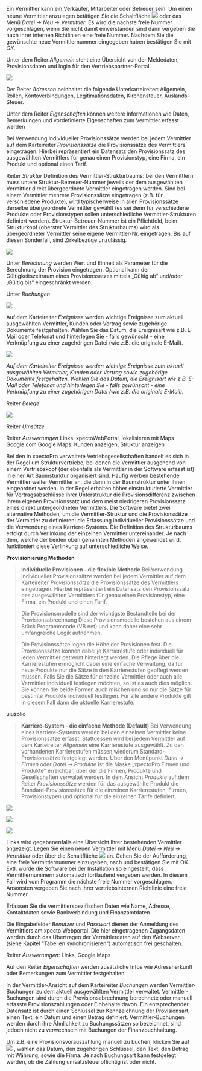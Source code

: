 Ein Vermittler kann ein Verkäufer, Mitarbeiter oder Betreuer sein. Um einen neune Vermittler anzulegen betätigen Sie die Schaltfläche ![](http://xpecto.github.io/docs/img/img_1431437056167.png) oder das Menü *Datei → Neu → Vermittler*. Es wird die nächste freie Nummer vorgeschlagen, wenn Sie nicht damit einverstanden sind dann vergeben Sie nach Ihrer internen Richtlinien eine freie Nummer.  Nachdem Sie die gewünschte neue Vermittlernummer eingegeben haben bestätigen Sie mit *OK*. 

 Unter dem Reiter *Allgemein* steht eine Übersicht von der Meldedaten, Provisionsdaten und  login für den Vertriebspartner-Portal.
 
![](http://xpecto.github.io/docs/img/img_1438595956872.png)

Der Reiter *Adressen* beinhaltet die folgende Unterkarteireiter: Allgemein, Rollen, Kontoverbindungen, Legitimationsdaten, Kirchensteuer, Auslands-Steuer.

Unter dem Reiter *Eigenschaften* können weitere Informationen wie Daten, Bemerkungen und vordefinierte Eigenschaften zum Vermittler erfasst werden

Bei Verwendung individueller Provisionssätze werden bei jedem Vermittler auf dem Karteireiter *Provisionssätze* die Provisionssätze des Vermittlers eingetragen. Hierbei repräsentiert ein Datensatz den Provisionssatz des ausgewählten Vermittlers für genau einen Provisionstyp, eine Firma, ein Produkt und optional einen Tarif. 

Reiter *Struktur* 
Definition des Vermittler-Strukturbaums: bei den Vermittlern muss untere Struktur-Betreuer-Nummer jeweils der dem ausgewählten Vermittler direkt übergeordnete Vermittler eingetragen werden. Sind bei einem Vermittler mehrere Provisionssätze eingetragen (z.B. für verschiedene Produkte), wird typischerweise in allen Provisionssätze derselbe übergeordnete Vermittler gewählt (es sei denn für verschiedene Produkte  oder Provisionstypen sollen unterschiedliche Vermittler-Strukturen definiert werden). Struktur-Betreuer-Nummer ist ein Pflichtfeld, beim Strukturkopf (oberster Vermittler des Strukturbaums) wird als übergeordneter Vermittler seine eigene Vermittler-Nr. eingetragen. Bis auf diesen Sonderfall, sind Zirkelbezüge unzulässig. 

![](http://xpecto.github.io/docs/img/img_1438602553303.png)


Unter *Berechnung* werden Wert und Einheit als Parameter für die Berechnung der Provision eingetragen. Optional kann der Gültigkeitszeitraum eines Provisionssatzes mittels „Gültig ab“ und/oder „Gültig bis“ eingeschränkt werden.

Unter *Buchungen*

![](http://xpecto.github.io/docs/img/img_1438593920330.png)

Auf dem Karteireiter *Ereignisse* werden wichtige Ereignisse zum aktuell ausgewählten Vermittler, Kunden oder Vertrag sowie zugehörige Dokumente festgehalten. Wählen Sie das Datum, die Ereignisart wie z.B. E-Mail oder Telefonat und hinterlegen Sie - falls gewünscht - eine Verknüpfung zu einer zugehörigen Datei (wie z.B. die originale E-Mail).

![](http://xpecto.github.io/docs/img/img_1438594393957.png)

*Auf dem Karteireiter Ereignisse werden wichtige Ereignisse zum aktuell ausgewählten Vermittler, Kunden oder Vertrag sowie zugehörige Dokumente festgehalten. Wählen Sie das Datum, die Ereignisart wie z.B. E-Mail oder Telefonat und hinterlegen Sie - falls gewünscht - eine Verknüpfung zu einer zugehörigen Datei (wie z.B. die originale E-Mail).*

Reiter *Belege*

![](http://xpecto.github.io/docs/img/img_1438594583641.png)

Reiter *Umsätze* 

Reiter *Auswertungen*
Links: xpectoWebPortal, lokalisieren mit Maps Google.com
Google Maps: Kunden anzeigen, Struktur anzeigen

Bei den in xpectoPro verwaltete Vetriebsgesellschaften handelt es sich in der Regel um Strukturvertriebe, bei denen die Vermittler ausgehend von einem Vertriebskopf (der ebenfalls als Vermittler in der Software erfasst ist) in einer Art Baumsturktur organisiert sind. Häufig werben bestehende Vermittler weiter Vermittler an, die dann in der Baumstruktur unter ihnen eingeordnet werden. 
In der Regel erhalten höher einstrukturierte Vermittler für Vertragsabschlüsse ihrer Unterstruktur die Provisionsdifferenz zwischen Ihrem eigenen Provisionssatz und dem meist niedrigeren Provisionssatz eines direkt untergeordneten Vermittlers.
Die Software bietet zwei alternative Methoden, um die Vermittler-Struktur und die Provisionssätze der Vermittler zu definieren: die Erfassung individueller Provisionssätze und die Verwendung eines Karriere-Systems. Die Definition des Strukturbaums erfolgt durch Verlinkung der einzelnen Vermittler untereinander. Je nach dem, welche der beiden oben genannten Methoden angewendet wird, funktioniert diese Verlinkung auf unterschiedliche Weise.

**Provisionierung Methoden**

> **individuelle Provisionen - die flexible Methode** Bei Verwendung individueller Provisionssätze werden bei jedem Vermittler auf dem
> Karteireiter *Provisionssätze* die Provisionssätze des Vermittlers
> eingetragen. Hierbei repräsentiert ein Datensatz den Provisionssatz
> des ausgewählten Vermittlers für genau einen Provisionstyp, eine
> Firma, ein Produkt und einen Tarif. 
> 
> Die Provisionsmodelle sind der wichtigste Bestandteile bei der
> Provisionsabrechnung Diese Provisionsmodelle bestehen aus einem Stück
> Programmcode (VB.net) und kann daher eine sehr umfangreiche Logik
> aufnehmen.
> 
> Die Provisionssätze legen die Höhe der Provisionen fest. Die
> Provisionssätze können dabei je Karrierestufe oder individuell für
> jeden Vermittler getrennt hinterlegt werden. Die Pflege über die
> Karrierestufen ermöglicht dabei eine einfache Verwaltung, da für neue
> Produkte nur die Sätze in den Karrierestufen gepflegt werden müssen.
> Falls Sie die Sätze für einzelne Vermittler oder auch alle Vermittler
> individuell festlegen möchten, so ist es auch dies möglich. Sie können
> die beide Formen auch mischen und so nur die Sätze für bestimte
> Produkte individuell festlegen. Für alle andere Produkte gilt in
> diesem Fall dann die aktuelle Karrierestufe.


   uiuzolio
   
       

> **Karriere-System - die einfache Methode (Default)** Bei Verwendung eines Karriere-Systems werden bei den einzelnen Vermittler keine
> Provisionssätze erfasst. Stattdessen wird bei jedem Vermittler auf dem
> Karteireiter *Allgemein* eine Karrierestufe ausgewählt. Zu den
> vorhandenen Karrierestufen müssen wiederum Standard-Provisionssätze
> festgelegt werden. Über den Menüpunkt *Datei  → Firmen* oder *Datei →
> Produkte* ist die Maske „xpectoPro Firmen und Produkte" erreichbar,
> über der die Firmen, Produkte und Gesellschaften verwaltet werden.  In
> dem Ansicht *Produkte* auf dem Reiter *Provisionssätze* werden für das
> ausgewählte Produkt die Standard-Provisionssätze für die einzelnen
> Karrierestufen, Firmen, Provisionstypen und optional für die einzelnen
> Tarife definiert.



![](http://xpecto.github.io/docs/img/img_1438603327829.png)

![](http://xpecto.github.io/docs/img/img_1438596753690.png)

![](http://xpecto.github.io/docs/img/img_1426067509382.png)

Links wird gegebenenfalls eine Übersicht Ihrer bestehenden Vermittler angezeigt. Legen Sie einen neuen Vermittler mit Menü	_Datei → Neu → Vermittler_ oder über die Schaltfläche  ![](http://xpecto.github.io/docs/img/img_1431437056167.png) an. Gehen Sie der Aufforderung, eine freie Vermittlernummer einzugeben, nach und bestätigen Sie mit OK. Evtl. wurde die Software bei der Installation so eingestellt, dass Vermittlernummern automatisch fortlaufend vergeben werden. In diesem Fall wird vom Programm die nächste freie Nummer vorgeschlagen. Ansonsten vergeben Sie nach Ihrer vertriebsinternen Richtlinie eine freie Nummer.

Erfassen Sie die vermittlerspezifischen Daten wie Name, Adresse, Kontaktdaten sowie Bankverbindung und Finanzamtdaten.

Die Eingabefelder *Benutzer* und *Passwort* dienen der Anmeldung des Vermittlers am xpecto Webportal. Die hier eingetragenen Zugangsdaten werden durch das Übertragen der Vermittlerdaten auf den Webserver (siehe Kapitel "Tabellen synchronisieren") automatisch frei geschalten.


Reiter *Auswertungen*: Links, Google Maps

Auf den Reiter *Eigenschaften* werden zusätzliche Infos wie Adressherkunft oder Bemerkungen zum Vermittler festgehalten.

In der Vermittler-Ansicht auf dem Karteireiter *Buchungen* werden Vermittler-Buchungen zu dem aktuell ausgewählten Vermittler verwaltet.
Vermittler-Buchungen sind durch die Provisionsabrechnung berechnete oder manuell erfasste Provisionszahlungen oder Einbehalte davon. Ein entsprechender Datensatz ist durch einen Schlüssel zur Kennzeichnung der Provisionsart, einen Text, ein Datum und einen Betrag definiert. Vermittler-Buchungen werden durch ihre Ähnlichkeit zu Buchungssätzen so bezeichnet, sind jedoch nicht zu verwechseln mit Buchungen der Finanzbuchhaltung.

Um z.B. eine Provisionsvorauszahlung manuell zu buchen, klicken Sie auf ![](http://xpecto.github.io/docs/img/img046.png) , wählen das Datum, den zugehörigen Schlüssel, den Text, den Betrag mit Währung, sowie die Firma. Je nach Buchungsart kann festgelegt werden, ob die Zahlung umsatzsteuerpflichtig ist oder nicht.

